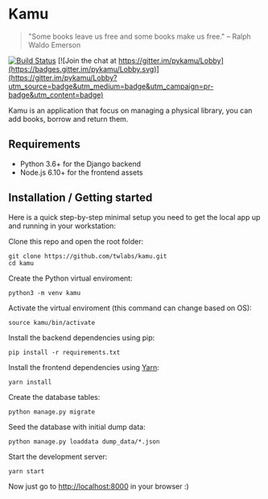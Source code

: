 # Kamu
> "Some books leave us free and some books make us free."
> – Ralph Waldo Emerson

[![Build Status](https://travis-ci.com/ayr-ton/kamu.svg?token=KGsd1SkDsTdBvgkTgbtG&branch=master)](https://travis-ci.com/ayr-ton/kamu)
[![Join the chat at https://gitter.im/pykamu/Lobby](https://badges.gitter.im/pykamu/Lobby.svg)](https://gitter.im/pykamu/Lobby?utm_source=badge&utm_medium=badge&utm_campaign=pr-badge&utm_content=badge)

Kamu is an application that focus on managing a physical library, you can add books, borrow and return them. 

## Requirements

- Python 3.6+ for the Django backend
- Node.js 6.10+ for the frontend assets

## Installation / Getting started

Here is a quick step-by-step minimal setup you need to get the local app up and
running in your workstation:

Clone this repo and open the root folder:

```shell
git clone https://github.com/twlabs/kamu.git
cd kamu
```

Create the Python virtual enviroment:

```shell
python3 -m venv kamu
```

Activate the virtual enviroment (this command can change based on OS):

```shell
source kamu/bin/activate
```

Install the backend dependencies using pip:

```shell
pip install -r requirements.txt
```

Install the frontend dependencies using [Yarn](http://yarnpkg.com):

```shell
yarn install
```

Create the database tables:

```shell
python manage.py migrate
```

Seed the database with initial dump data:

```shell
python manage.py loaddata dump_data/*.json
```

Start the development server:

```shell
yarn start
```

Now just go to [http://localhost:8000](http://localhost:8000) in your browser :)
